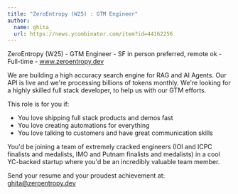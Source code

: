 ```yaml
---
title: "ZeroEntropy (W25) : GTM Engineer"
author:
  name: ghita_
  url: https://news.ycombinator.com/item?id=44162256
---
```

ZeroEntropy (W25) - GTM Engineer - SF in person preferred, remote ok - Full-time - www.zeroentropy.dev

We are building a high accuracy search engine for RAG and AI Agents. Our API is live and we&#x27;re processing billions of tokens monthly. We&#x27;re looking for a highly skilled full stack developer, to help us with our GTM efforts.

This role is for you if: 
- You love shipping full stack products and demos fast
- You love creating automations for everything 
- You love talking to customers and have great communication skills

You&#x27;d be joining a team of extremely cracked engineers (IOI and ICPC finalists and medalists, IMO and Putnam finalists and medalists) in a cool YC-backed startup where you&#x27;d be an incredibly valuable team member.

Send your resume and your proudest achievement at: ghita@zeroentropy.dev
<JobApplication />
